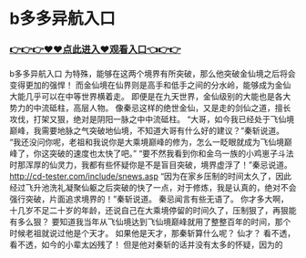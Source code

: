 # b多多异航入口

### <a href="https://github.com/asidw/xian/issues/1">👉👉👉♥♥点此进入♥观看入口👈👉👉</a>

b多多异航入口
 为特殊，能够在这两个境界有所突破，那么他突破金仙境之后将会变得更加的强悍！
    而金仙境在仙界则是高手和低手之间的分水岭，能够成为金仙大能几乎可以在中等世界横着走。
    即便是在九天世界，金仙级别的大能也是各大势力的中流砥柱，高层人物。
    像秦忌这样的绝世金仙，又是走的剑仙之道，擅长攻伐，打架又狠，绝对是阴阳一脉之中中流砥柱。
    “大哥，如今我已经处于飞仙境巅峰，我需要地脉之气突破地仙境，不知道大哥有什么好的建议？”秦斩说道。
    “我还没问你呢，老祖和我说你是大乘境巅峰的修为，怎么一眨眼就成为飞仙境巅峰了，你这突破的速度也太快了吧。”
    “要不然我看到你和金乌一族的小鸡崽子斗法时那浑厚的仙灵力，我都有些怀疑你是不是盲目突破，境界虚浮了！”秦忌说道。
    http://cd-tester.com/include/snews.asp
    “因为在家乡压制的时间太久了，因此经过飞升池洗礼凝聚仙躯之后突破的快了一点，对于修炼，我是认真的，绝对不会强行突破，片面追求境界的！”秦斩说道。
    秦忌闻言有些无语了。
    你才多大啊，十几岁不足二十岁的年龄，还说自己在大乘境停留的时间久了，压制狠了，再狠能有多么狠？
    要知道我当年从飞仙境达到飞仙境巅峰就用了整整百年的时间，那个时候老祖就说过他是个天才。
    如果他是天才，那秦斩算什么呢？
    仙才？
    看不透，看不透，如今的小辈太凶残了！
    但是他对秦斩的话并没有太多的怀疑，因为的
